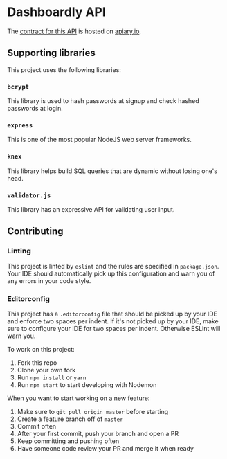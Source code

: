 # Dashboardly API
The [contract for this API](apiary.apib) is hosted on [apiary.io](http://docs.dashboardly.apiary.io/#).

## Supporting libraries
This project uses the following libraries:

### `bcrypt`
This library is used to hash passwords at signup and check hashed passwords at login.

### `express`
This is one of the most popular NodeJS web server frameworks.

### `knex`
This library helps build SQL queries that are dynamic without losing one's head.

### `validator.js`
This library has an expressive API for validating user input.

## Contributing

### Linting
This project is linted by `eslint` and the rules are specified in `package.json`. Your IDE should automatically pick up this configuration and warn you of any errors in your code style.

### Editorconfig
This project has a `.editorconfig` file that should be picked up by your IDE and enforce two spaces per indent. If it's not picked up by your IDE, make sure to configure your IDE for two spaces per indent. Otherwise ESLint will warn you.

To work on this project:

1. Fork this repo
2. Clone your own fork
3. Run `npm install` or `yarn`
4. Run `npm start` to start developing with Nodemon

When you want to start working on a new feature:

1. Make sure to `git pull origin master` before starting
2. Create a feature branch off of `master`
3. Commit often
4. After your first commit, push your branch and open a PR
5. Keep committing and pushing often
5. Have someone code review your PR and merge it when ready

